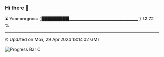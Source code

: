 ### Hi there 👋

⏳ Year progress { █████████▁▁▁▁▁▁▁▁▁▁▁▁▁▁▁▁▁▁▁▁▁ } 32.72 %

---

⏰ Updated on Mon, 29 Apr 2024 18:14:02 GMT

![Progress Bar CI](https://github.com/liununu/liununu/workflows/Progress%20Bar%20CI/badge.svg)
